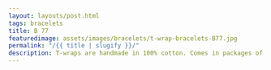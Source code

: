 ```yaml
---
layout: layouts/post.html
tags: bracelets
title: B 77
featuredimage: assets/images/bracelets/t-wrap-bracelets-B77.jpg
permalink: "/{{ title | slugify }}/"
description: T-wraps are handmade in 100% cotton. Comes in packages of 10 pieces of the same design. Probably the worlds best commercial for any Fun Park.
---
```

